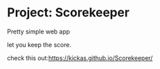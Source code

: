 # Project: Scorekeeper

Pretty simple web app

let you keep the score.

check this out:https://kickas.github.io/Scorekeeper/
